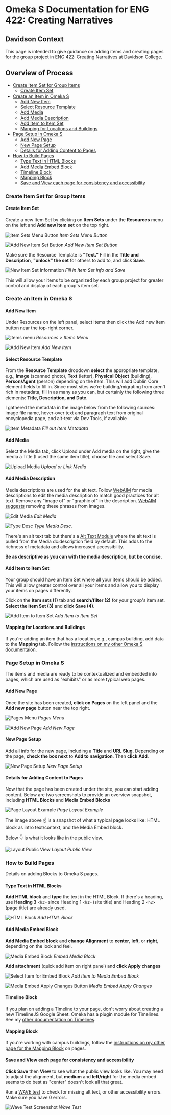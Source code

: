 # Omeka S Documentation for ENG 422: Creating Narratives
<!-- no toc -->
## Davidson Context
<!-- no toc -->
This page is intended to give guidance on adding items and creating pages for the group project in ENG 422: Creating Narratives at Davidson College.

## Overview of Process

- [Create Item Set for Group Items](#create-item-set-for-group-items)
  - [Create Item Set](#create-item-set)
- [Create an Item in Omeka S](#create-an-item-in-omeka-s)
  - [Add New Item](#add-new-item)
  - [Select Resource Template](#select-resource-template)
  - [Add Media](#add-media)
  - [Add Media Description](#add-media-description)
  - [Add Item to Item Set](#add-item-to-item-set)
  - [Mapping for Locations and Buildings](#mapping-for-locations-and-buildings)
- [Page Setup in Omeka S](#page-setup-in-omeka-s)
  - [Add New Page](#add-new-page)
  - [New Page Setup](#new-page-setup)
  - [Details for Adding Content to Pages](#details-for-adding-content-to-pages)
- [How to Build Pages](#how-to-build-pages)
  - [Type Text in HTML Blocks](#type-text-in-html-blocks)
  - [Add Media Embed Block](#add-media-embed-block)
  - [Timeline Block](#timeline-block)
  - [Mapping Block](#mapping-block)
  - [Save and View each page for consistency and accessibility](#save-and-view-each-page-for-consistency-and-accessibility)

### Create Item Set for Group Items

#### Create Item Set

Create a new Item Set by clicking on **Item Sets** under the **Resources** menu on the left and **Add new item set** on the top right.

![Item Sets Menu Button](./help_files/Item_Set_Menu.png "Item Sets Menu Button")
*Item Sets Menu Button*

![Add New Item Set Button](./help_files/Item_Set_Add_New.png "Add New Item Set Button")
*Add New Item Set Button*

Make sure the Resource Template is **"Text."** Fill in the **Title and Description**, **"unlock" the set** for others to add to, and click **Save**.

![New Item Set Information](./help_files/Item_Set_New_Save.png "New Item Set Save")
*Fill in Item Set Info and Save*

This will allow your items to be organized by each group project for greater control and display of each group's item set.

### Create an Item in Omeka S

#### Add New Item

Under Resources on the left panel, select Items then click the Add new item button near the top-right corner.

![items menu](./help_files/Items_Menu.png "Item Menu")
*Resources > Items Menu*

![Add New Item](./help_files/Add_New_Item_Button.png "Add New Item")
*Add New Item*

#### Select Resource Template

From the **Resource Template** dropdown **select** the appropriate template, e.g., **Image** (scanned photo), **Text** (letter), **Physical Object** (building), **Person/Agent** (person) depending on the item. This will add Dublin Core element fields to fill in. Since most sites we're building/migrating from aren't rich in metadata, fill in as many as you can, but certainly the following three elements: **Title, Description, and Date**.

I gathered the metadata in the image below from the following sources: image file name, hover-over text and paragraph text from original encyclopedia page, and alt-text via Dev Tools, if available

![Item Metadata](./help_files/Item_Metadata_Laundry.png "Item Metadata")
*Fill out Item Metadata*

#### Add Media

Select the Media tab, click Upload under Add media on the right, give the media a Title (I used the same item title), choose file and select Save.

![Upload Media](./help_files/New_Item_Media.png "Upload Media")
*Upload or Link Media*

#### Add Media Description

Media descriptions are used for the alt text. Follow [WebAIM](https://webaim.org/techniques/alttext/#context) for media descriptions to edit the media description to match good practices for alt text. Remove any "image of" or "graphic of" in the description. [WebAIM suggests](https://webaim.org/techniques/alttext/#context) removing these phrases from images.

![Edit Media](./help_files/Edit_Media.png "Edit Media")
*Edit Media*

![Type Desc](./help_files/Edit_Media_Desc_Alt.png "Type Media Desc.")
*Type Media Desc.*

There's an alt text tab but there's a [Alt Text Module](https://github.com/zerocrates/AltText) where the alt text is pulled from the Media dc:description field by default. This adds to the richness of metadata and allows increased accessibility.

**Be as descriptive as you can with the media description, but be concise.**

#### Add Item to Item Set

Your group should have an Item Set where all your items should be added. This will allow greater control over all your items and allow you to display your items on pages differently.

Click on the **Item sets (1)** tab and **search/filter (2)** for your group's item set. **Select the item Set (3)** and **click Save (4)**.

![Add Item to Item Set](./help_files/Item_Set_Add_Item.png "Add Item to Item Set")
*Add Item to Item Set*

#### Mapping for Locations and Buildings

If you're adding an item that has a location, e.g., campus building, add data to the **Mapping** tab. Follow the [instructions on my other Omeka S documentaion.](https://github.com/Davidson-Library/Omeka-S/blob/main/Migrate_to_Omeka_S.md#mapping-for-locations-and-buildings)

### Page Setup in Omeka S

The items and media are ready to be contextualized and embedded into pages, which are used as "exhibits" or as more typical web pages.

#### Add New Page

Once the site has been created, **click on Pages** on the left panel and the **Add new page** button near the top right.

![Pages Menu](./help_files/New_Page_Panel.png "Pages Menu")
*Pages Menu*

![Add New Page](./help_files/New_Page_Button.png "Add New Page")
*Add New Page*

#### New Page Setup

Add all info for the new page, including a **Title** and **URL Slug**. Depending on the page, **check the box next** to **Add to navigation**. Then **click Add**.

![New Page Setup](./help_files/New_Page_Info.png "New Page Setup")
*New Page Setup*

#### Details for Adding Content to Pages

Now that the page has been created under the site, you can start adding content. Below are two screenshots to provide an overview snapshot, including **HTML Blocks** and **Media Embed Blocks**

![Page Layout Example](./help_files/Page_Layout.png "Page Layout Example")
*Page Layout Example*

The image above :point_up: is a snapshot of what a typical page looks like: HTML block as intro text/context, and the Media Embed block.

Below :point_down: is what it looks like in the public view.

![Layout Public View](./help_files/Layout_Pub_View.png "Layout Public View")
*Layout Public View*

### How to Build Pages

Details on adding Blocks to Omeka S pages.

#### Type Text in HTML Blocks

**Add HTML block** and **type** the text in the HTML Block. If there's a heading, use **Heading 3** `<h3>` since Heading 1 `<h1>` (site title) and Heading 2 `<h2>` (page title) are already used.

![HTML Block](./help_files/Add_HTML_Block.png "Add HTML Block")
*Add HTML Block*

#### Add Media Embed Block

**Add Media Embed block** and **change Alignment** to **center**, **left**, or **right**, depending on the look and feel.

![Media Embed Block](./help_files/Embed_Media_Block.png "Media Embed")
*Embed Media Block*

**Add attachment** (quick add item on right panel) and **click Apply changes**

![Select Item for Embed Block](./help_files/Quick_Add_Item.png "Add Media to Embed")
*Add Item to Media Embed Block*

![Media Embed Apply Changes Button](./help_files/Embed_Media_Apply_Changes.png "Media Embed Apply Changes")
*Media Embed Apply Changes*

#### Timeline Block

If you plan on adding a Timeline to your page, don't worry about creating a new TimelineJS Google Sheet. Omeka has a plugin module for Timelines. See my [other documentation on Timelines](https://github.com/Davidson-Library/Omeka-S/blob/main/Timeline_Config_Block.md).

#### Mapping Block

If you're working with campus buildings, follow the [instructions on my other page for the Mapping Block](https://github.com/Davidson-Library/Omeka-S/blob/main/Migrate_to_Omeka_S.md#mapping-block) on pages.

#### Save and View each page for consistency and accessibility

**Click Save** then **View** to see what the public view looks like. You may need to adjust the alignment, but **medium** and **left/right** for the media embed seems to do best as "center" doesn't look all that great.

Run a [WAVE test](https://wave.webaim.org/) to check for missing alt text, or other accessibility errors. Make sure you have 0 errors.

![Wave Test Screenshot](./help_files/WAVE_Test.png "Wave Test")
*Wave Test*
